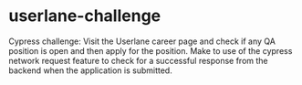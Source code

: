 # userlane-challenge

Cypress challenge: 
Visit the Userlane career page and check if any QA position is open and then apply for the position.
Make to use of the cypress network request feature to check for a successful response from the backend when the application is submitted.
